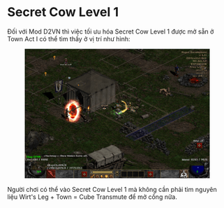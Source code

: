 # Secret Cow Level 1

Đối với Mod D2VN thì việc tối ưu hóa Secret Cow Level 1 được mở sẵn ở Town Act I có thể tìm thấy ở vị trí như hình:

<figure><img src="../../.gitbook/assets/image (1) (1).png" alt=""><figcaption></figcaption></figure>

Người chơi có thể vào Secret Cow Level 1 mà không cần phải tìm nguyên liệu Wirt's Leg + Town = Cube Transmute để mở cổng nữa.
